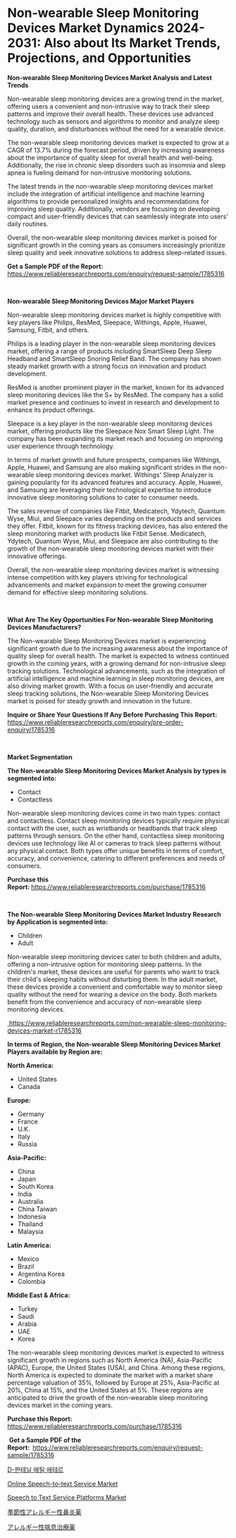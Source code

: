 <p><h1>Non-wearable Sleep Monitoring Devices Market Dynamics 2024-2031: Also about Its Market Trends, Projections, and Opportunities</h1></p><p><strong>Non-wearable Sleep Monitoring Devices Market Analysis and Latest Trends</strong></p>
<p><p>Non-wearable sleep monitoring devices are a growing trend in the market, offering users a convenient and non-intrusive way to track their sleep patterns and improve their overall health. These devices use advanced technology such as sensors and algorithms to monitor and analyze sleep quality, duration, and disturbances without the need for a wearable device.</p><p>The non-wearable sleep monitoring devices market is expected to grow at a CAGR of 13.7% during the forecast period, driven by increasing awareness about the importance of quality sleep for overall health and well-being. Additionally, the rise in chronic sleep disorders such as insomnia and sleep apnea is fueling demand for non-intrusive monitoring solutions.</p><p>The latest trends in the non-wearable sleep monitoring devices market include the integration of artificial intelligence and machine learning algorithms to provide personalized insights and recommendations for improving sleep quality. Additionally, vendors are focusing on developing compact and user-friendly devices that can seamlessly integrate into users' daily routines.</p><p>Overall, the non-wearable sleep monitoring devices market is poised for significant growth in the coming years as consumers increasingly prioritize sleep quality and seek innovative solutions to address sleep-related issues.</p></p>
<p><strong>Get a Sample PDF of the Report:&nbsp;</strong> <a href="https://www.reliableresearchreports.com/enquiry/request-sample/1785316">https://www.reliableresearchreports.com/enquiry/request-sample/1785316</a></p>
<p>&nbsp;</p>
<p><strong>Non-wearable Sleep Monitoring Devices Major Market Players</strong></p>
<p><p>Non-wearable sleep monitoring devices market is highly competitive with key players like Philips, ResMed, Sleepace, Withings, Apple, Huawei, Samsung, Fitbit, and others. </p><p>Philips is a leading player in the non-wearable sleep monitoring devices market, offering a range of products including SmartSleep Deep Sleep Headband and SmartSleep Snoring Relief Band. The company has shown steady market growth with a strong focus on innovation and product development.</p><p>ResMed is another prominent player in the market, known for its advanced sleep monitoring devices like the S+ by ResMed. The company has a solid market presence and continues to invest in research and development to enhance its product offerings.</p><p>Sleepace is a key player in the non-wearable sleep monitoring devices market, offering products like the Sleepace Nox Smart Sleep Light. The company has been expanding its market reach and focusing on improving user experience through technology.</p><p>In terms of market growth and future prospects, companies like Withings, Apple, Huawei, and Samsung are also making significant strides in the non-wearable sleep monitoring devices market. Withings' Sleep Analyzer is gaining popularity for its advanced features and accuracy. Apple, Huawei, and Samsung are leveraging their technological expertise to introduce innovative sleep monitoring solutions to cater to consumer needs.</p><p>The sales revenue of companies like Fitbit, Medicatech, Ydytech, Quantum Wyse, Miui, and Sleepace varies depending on the products and services they offer. Fitbit, known for its fitness tracking devices, has also entered the sleep monitoring market with products like Fitbit Sense. Medicatech, Ydytech, Quantum Wyse, Miui, and Sleepace are also contributing to the growth of the non-wearable sleep monitoring devices market with their innovative offerings. </p><p>Overall, the non-wearable sleep monitoring devices market is witnessing intense competition with key players striving for technological advancements and market expansion to meet the growing consumer demand for effective sleep monitoring solutions.</p></p>
<p>&nbsp;</p>
<p><strong>What Are The Key Opportunities For Non-wearable Sleep Monitoring Devices Manufacturers?</strong></p>
<p><p>The Non-wearable Sleep Monitoring Devices market is experiencing significant growth due to the increasing awareness about the importance of quality sleep for overall health. The market is expected to witness continued growth in the coming years, with a growing demand for non-intrusive sleep tracking solutions. Technological advancements, such as the integration of artificial intelligence and machine learning in sleep monitoring devices, are also driving market growth. With a focus on user-friendly and accurate sleep tracking solutions, the Non-wearable Sleep Monitoring Devices market is poised for steady growth and innovation in the future.</p></p>
<p><strong>Inquire or Share Your Questions If Any Before Purchasing This Report:</strong> <a href="https://www.reliableresearchreports.com/enquiry/pre-order-enquiry/1785316">https://www.reliableresearchreports.com/enquiry/pre-order-enquiry/1785316</a></p>
<p>&nbsp;</p>
<p><strong>Market Segmentation</strong></p>
<p><strong>The Non-wearable Sleep Monitoring Devices Market Analysis by types is segmented into:</strong></p>
<p><ul><li>Contact</li><li>Contactless</li></ul></p>
<p><p>Non-wearable sleep monitoring devices come in two main types: contact and contactless. Contact sleep monitoring devices typically require physical contact with the user, such as wristbands or headbands that track sleep patterns through sensors. On the other hand, contactless sleep monitoring devices use technology like AI or cameras to track sleep patterns without any physical contact. Both types offer unique benefits in terms of comfort, accuracy, and convenience, catering to different preferences and needs of consumers.</p></p>
<p><strong>Purchase this Report:&nbsp;</strong><a href="https://www.reliableresearchreports.com/purchase/1785316">https://www.reliableresearchreports.com/purchase/1785316</a></p>
<p>&nbsp;</p>
<p><strong>The Non-wearable Sleep Monitoring Devices Market Industry Research by Application is segmented into:</strong></p>
<p><ul><li>Children</li><li>Adult</li></ul></p>
<p><p>Non-wearable sleep monitoring devices cater to both children and adults, offering a non-intrusive option for monitoring sleep patterns. In the children's market, these devices are useful for parents who want to track their child's sleeping habits without disturbing them. In the adult market, these devices provide a convenient and comfortable way to monitor sleep quality without the need for wearing a device on the body. Both markets benefit from the convenience and accuracy of non-wearable sleep monitoring devices.</p></p>
<p><a href="https://www.reliableresearchreports.com/non-wearable-sleep-monitoring-devices-market-r1785316">&nbsp;https://www.reliableresearchreports.com/non-wearable-sleep-monitoring-devices-market-r1785316</a></p>
<p><strong>In terms of Region, the Non-wearable Sleep Monitoring Devices Market Players available by Region are:</strong></p>
<p>
    <p> <strong> North America: </strong>
        <ul>
            <li>United States</li>
            <li>Canada</li>
        </ul>
        </p> 
    <p> <strong> Europe: </strong>
        <ul>
            <li>Germany</li>
            <li>France</li>
            <li>U.K.</li>
            <li>Italy</li>
            <li>Russia</li>
        </ul>
        </p> 
    <p> <strong> Asia-Pacific: </strong>
        <ul>
            <li>China</li>
            <li>Japan</li>
            <li>South Korea</li>
            <li>India</li>
            <li>Australia</li>
            <li>China Taiwan</li>
            <li>Indonesia</li>
            <li>Thailand</li>
            <li>Malaysia</li>
        </ul>
        </p> 
    <p> <strong> Latin America: </strong>
        <ul>
            <li>Mexico</li>
            <li>Brazil</li>
            <li>Argentina Korea</li>
            <li>Colombia</li>
        </ul>
        </p> 
    <p> <strong> Middle East & Africa: </strong>
        <ul>
            <li>Turkey</li>
            <li>Saudi</li>
            <li>Arabia</li>
            <li>UAE</li>
            <li>Korea</li>
        </ul>
    </p>
    </p>
<p><p>The non-wearable sleep monitoring devices market is expected to witness significant growth in regions such as North America (NA), Asia-Pacific (APAC), Europe, the United States (USA), and China. Among these regions, North America is expected to dominate the market with a market share percentage valuation of 35%, followed by Europe at 25%, Asia-Pacific at 20%, China at 15%, and the United States at 5%. These regions are anticipated to drive the growth of the non-wearable sleep monitoring devices market in the coming years.</p></p>
<p><strong>Purchase this Report: </strong><a href="https://www.reliableresearchreports.com/purchase/1785316">https://www.reliableresearchreports.com/purchase/1785316</a></p>
<p>&nbsp;<strong>Get a Sample PDF of the Report:&nbsp;&nbsp;</strong><a href="https://www.reliableresearchreports.com/enquiry/request-sample/1785316">https://www.reliableresearchreports.com/enquiry/request-sample/1785316</a></p>
<p><strong></strong></p>
<p><p><a href="https://github.com/hook46569/Market-Research-Report-List-1/blob/main/534845798667.md">D-판테닐 에틸 에테르</a></p><p><a href="https://github.com/Alonsoolds3wq1d81czn8rbol/Market-Research-Report-List-2/blob/main/online-speech-to-text-service-market.md">Online Speech-to-text Service Market</a></p><p><a href="https://github.com/yemakinde/Market-Research-Report-List-3/blob/main/speech-to-text-service-platforms-market.md">Speech to Text Service Platforms Market</a></p><p><a href="https://github.com/LeanneBruen2023/Market-Research-Report-List-2/blob/main/5683767104975.md">季節性アレルギー性鼻炎薬</a></p><p><a href="https://github.com/charm854/Market-Research-Report-List-1/blob/main/4319903104976.md">アレルギー性喘息治療薬</a></p></p>